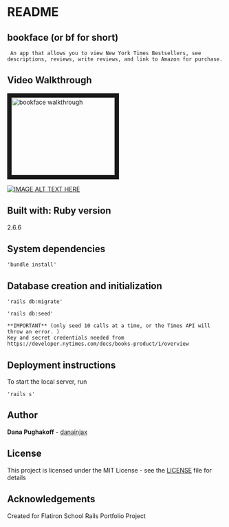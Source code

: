 # README

## bookface (or bf for short)

     An app that allows you to view New York Times Bestsellers, see descriptions, reviews, write reviews, and link to Amazon for purchase.

## Video Walkthrough

<a href="https://www.youtube.com/user/DanawithaD/featured" target="_blank"><img src="http://img.youtube.com/vi/YOUTUBE_VIDEO_ID_HERE/0.jpg" alt="bookface walkthrough" width="240" height="180" border="10" /></a>

[![IMAGE ALT TEXT HERE](http://img.youtube.com/vi/YOUTUBE_VIDEO_ID_HERE/0.jpg)](http://www.youtube.com/watch?v=YOUTUBE_VIDEO_ID_HERE)

## Built with: Ruby version
2.6.6

## System dependencies
```
'bundle install'
```

## Database creation and initialization
```
'rails db:migrate'
```
```
'rails db:seed' 
```
    **IMPORTANT** (only seed 10 calls at a time, or the Times API will throw an error. )
    Key and secret credentials needed from https://developer.nytimes.com/docs/books-product/1/overview


## Deployment instructions
To start the local server, run
```
'rails s'
```

## Author
**Dana Pughakoff** - [danainjax](https://github.com/danainjax)

## License
This project is licensed under the MIT License - see the [LICENSE](LICENSE) file for details

## Acknowledgements
Created for Flatiron School Rails Portfolio Project


